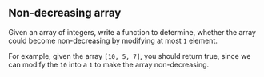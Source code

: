 ## Non-decreasing array

Given an array of integers, write a function to determine,
whether the array could become non-decreasing by modifying at most `1` element.

For example, given the array `[10, 5, 7]`, you should return true,
since we can modify the `10` into a `1` to make the array non-decreasing.
